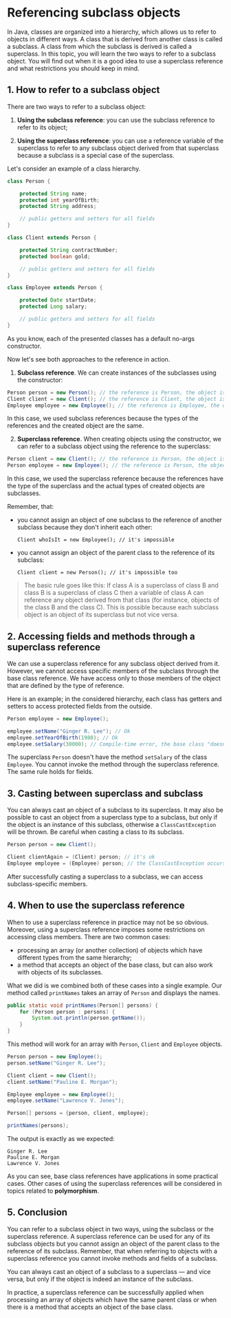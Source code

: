 # Referencing subclass objects

In Java, classes are organized into a hierarchy, which allows us to refer to objects in different ways. A class that is derived from another class is called a subclass. A class from which the subclass is derived is called a superclass. In this topic, you will learn the two ways to refer to a subclass object. You will find out when it is a good idea to use a superclass reference and what restrictions you should keep in mind.

## 1. How to refer to a subclass object
There are two ways to refer to a subclass object:

1. **Using the subclass reference**: you can use the subclass reference to refer to its object;

2. **Using the superclass reference**: you can use a reference variable of the superclass to refer to any subclass object derived from that superclass because a subclass is a special case of the superclass.

Let's consider an example of a class hierarchy.
```java
class Person {

    protected String name;
    protected int yearOfBirth;
    protected String address;

    // public getters and setters for all fields
}

class Client extends Person {

    protected String contractNumber;
    protected boolean gold;

    // public getters and setters for all fields
}

class Employee extends Person {

    protected Date startDate;
    protected Long salary;

    // public getters and setters for all fields
}
```
As you know, each of the presented classes has a default no-args constructor.

Now let's see both approaches to the reference in action.

1. **Subclass reference**. We can create instances of the subclasses using the constructor:
```java
Person person = new Person(); // the reference is Person, the object is Person
Client client = new Client(); // the reference is Client, the object is Client
Employee employee = new Employee(); // the reference is Employee, the object is Employee
```
In this case, we used subclass references because the types of the references and the created object are the same.

2. **Superclass reference**. When creating objects using the constructor, we can refer to a subclass object using the reference to the superclass:
```java
Person client = new Client(); // the reference is Person, the object is Client
Person employee = new Employee(); // the reference is Person, the object is Employee
```
In this case, we used the superclass reference because the references have the type of the superclass and the actual types of created objects are subclasses.

Remember, that:

- you cannot assign an object of one subclass to the reference of another subclass because they don't inherit each other:

    `Client whoIsIt = new Employee(); // it's impossible`

- you cannot assign an object of the parent class to the reference of its subclass:

    `Client client = new Person(); // it's impossible too`

> The basic rule goes like this:
> If class A is a superclass of class B and class B is a superclass of class C then a variable of class A can reference any object derived from that class (for instance, objects of the class B and the class C). This is possible because each subclass object is an object of its superclass but not vice versa.

## 2. Accessing fields and methods through a superclass reference

We can use a superclass reference for any subclass object derived from it. However, we cannot access specific members of the subclass through the base class reference. We have access only to those members of the object that are defined by the type of reference.

Here is an example; in the considered hierarchy, each class has getters and setters to access protected fields from the outside.
```java
Person employee = new Employee();

employee.setName("Ginger R. Lee"); // Ok
employee.setYearOfBirth(1980); // Ok
employee.setSalary(30000); // Compile-time error, the base class "doesn't know" about the method
```

The superclass `Person` doesn't have the method `setSalary` of the class `Employee`. You cannot invoke the method through the superclass reference. The same rule holds for fields.

## 3. Casting between superclass and subclass
You can always cast an object of a subclass to its superclass. It may also be possible to cast an object from a superclass type to a subclass, but only if the object is an instance of this subclass, otherwise a `ClassCastException` will be thrown. Be careful when casting a class to its subclass.
```java
Person person = new Client();

Client clientAgain = (Client) person; // it's ok
Employee employee = (Employee) person; // the ClassCastException occurs here
```
After successfully casting a superclass to a subclass, we can access subclass-specific members.

## 4. When to use the superclass reference
When to use a superclass reference in practice may not be so obvious. Moreover, using a superclass reference imposes some restrictions on accessing class members. There are two common cases:

- processing an array (or another collection) of objects which have different types from the same hierarchy;
- a method that accepts an object of the base class, but can also work with objects of its subclasses.

What we did is we combined both of these cases into a single example. Our method called `printNames` takes an array of `Person` and displays the names.
```java
public static void printNames(Person[] persons) {
    for (Person person : persons) {
        System.out.println(person.getName());
    }
}
```
This method will work for an array with `Person`, `Client` and `Employee` objects.
```java
Person person = new Employee();
person.setName("Ginger R. Lee");

Client client = new Client();
client.setName("Pauline E. Morgan");

Employee employee = new Employee();
employee.setName("Lawrence V. Jones");

Person[] persons = {person, client, employee};

printNames(persons);
```
The output is exactly as we expected:
```
Ginger R. Lee
Pauline E. Morgan
Lawrence V. Jones
```
As you can see, base class references have applications in some practical cases. Other cases of using the superclass references will be considered in topics related to **polymorphism**.

## 5. Conclusion
You can refer to a subclass object in two ways, using the subclass or the superclass reference. A superclass reference can be used for any of its subclass objects but you cannot assign an object of the parent class to the reference of its subclass. Remember, that when referring to objects with a superclass reference you cannot invoke methods and fields of a subclass.

You can always cast an object of a subclass to a superclass — and vice versa, but only if the object is indeed an instance of the subclass.

In practice, a superclass reference can be successfully applied when processing an array of objects which have the same parent class or when there is a method that accepts an object of the base class.
